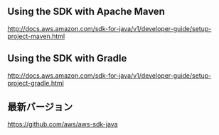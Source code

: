 ## Using the SDK with Apache Maven
http://docs.aws.amazon.com/sdk-for-java/v1/developer-guide/setup-project-maven.html


## Using the SDK with Gradle
http://docs.aws.amazon.com/sdk-for-java/v1/developer-guide/setup-project-gradle.html


## 最新バージョン
https://github.com/aws/aws-sdk-java
